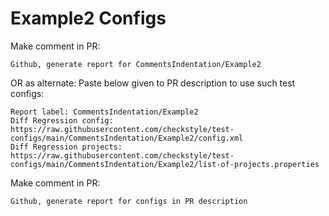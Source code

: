 # Example2 Configs
Make comment in PR:
```
Github, generate report for CommentsIndentation/Example2
```
OR as alternate:
Paste below given to PR description to use such test configs:
```
Report label: CommentsIndentation/Example2
Diff Regression config: https://raw.githubusercontent.com/checkstyle/test-configs/main/CommentsIndentation/Example2/config.xml
Diff Regression projects: https://raw.githubusercontent.com/checkstyle/test-configs/main/CommentsIndentation/Example2/list-of-projects.properties
```
Make comment in PR:
```
Github, generate report for configs in PR description
```
